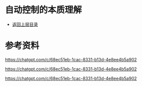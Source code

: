 # 自动控制的本质理解

* [返回上层目录](../intuitive-understanding-of-control.md)



# 参考资料

https://chatgpt.com/c/68ec51eb-1cac-8331-b13d-4e8ee4b5a902

https://chatgpt.com/c/68ec51eb-1cac-8331-b13d-4e8ee4b5a902

https://chatgpt.com/c/68ec51eb-1cac-8331-b13d-4e8ee4b5a902
